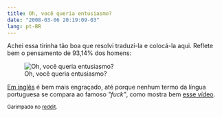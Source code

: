 ```yaml
---
title: Oh, você queria entusiasmo?
date: "2008-03-06 20:19:09-03"
lang: pt-BR
---
```


Achei essa tirinha tão boa que resolvi traduzí-la e colocá-la aqui. Reflete bem o pensamento de 93,14% dos homens:

<figure>
  <img src="/img/tirinhaentusiasmo.jpg" alt="Oh, você queria entusiasmo?" />
  <figcaption>Oh, você queria entusiasmo?</figcaption>
</figure>

[Em inglês](http://www.cubis.ca/thumbs/192.jpg) é bem mais engraçado, até porque nenhum termo  da língua portuguesa se compara ao famoso _"fuck"_, como mostra bem [esse vídeo](http://br.youtube.com/watch?v=AUaWCcDlI5s).

<small>Garimpado no [reddit](http://reddit.com/info/6asq5/comments/).</small>
